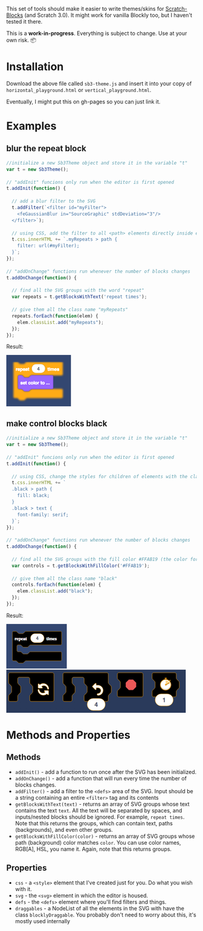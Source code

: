 This set of tools should make it easier to write themes/skins for [Scratch-Blocks](https://github.com/LLK/scratch-blocks) (and Scratch 3.0). It might work for vanilla Blockly too, but I haven't tested it there.

This is a **work-in-progress**. Everything is subject to change. Use at your own risk. :package:

# Installation
Download the above file called `sb3-theme.js` and insert it into your copy of `horizontal_playground.html` or `vertical_playground.html`.

Eventually, I might put this on gh-pages so you can just link it.

# Examples
## blur the repeat block
```javascript
//initialize a new Sb3Theme object and store it in the variable "t"
var t = new Sb3Theme();

// "addInit" funcions only run when the editor is first opened
t.addInit(function() {

  // add a blur filter to the SVG
  t.addFilter(`<filter id="myFilter">
    <feGaussianBlur in="SourceGraphic" stdDeviation="3"/>
  </filter>`);

  // using CSS, add the filter to all <path> elements directly inside elements with the class "myRepeats"
  t.css.innerHTML += `.myRepeats > path {
    filter: url(#myFilter);
  }`;
});

// "addOnChange" functions run whenever the number of blocks changes
t.addOnChange(function() {

  // find all the SVG groups with the word "repeat"
  var repeats = t.getBlocksWithText('repeat times');

  // give them all the class name "myRepeats"
  repeats.forEach(function(elem) {
    elem.classList.add("myRepeats");
  });
});
```
Result:

![repeat block with blur filter](resources/blurred-repeat.png)


## make control blocks black
```javascript
//initialize a new Sb3Theme object and store it in the variable "t"
var t = new Sb3Theme();

// "addInit" funcions only run when the editor is first opened
t.addInit(function() {

  // using CSS, change the styles for children of elements with the class "black"
  t.css.innerHTML += `
  .black > path {
    fill: black;
  }
  .black > text {
    font-family: serif;
  }`;
});

// "addOnChange" functions run whenever the number of blocks changes
t.addOnChange(function() {

  // find all the SVG groups with the fill color #FFAB19 (the color for control blocks)
  var controls = t.getBlocksWithFillColor('#FFAB19');

  // give them all the class name "black"
  controls.forEach(function(elem) {
    elem.classList.add("black");
  });
});
```
Result:

![repeat block with black fill](resources/black-serif-repeat.png)
![black blocks in the horizontal editor](resources/black-flyout.png)



# Methods and Properties
## Methods

* `addInit()` - add a function to run once after the SVG has been initialized.
* `addOnChange()` - add a function that will run every time the number of blocks changes.
* `addFilter()` - add a filter to the `<defs>` area of the SVG. Input should be a string containing an entire `<filter>` tag and its contents
* `getBlocksWithText(text)` - returns an array of SVG groups whose text contains the text `text`. All the text will be separated by spaces, and inputs/nested blocks should be ignored. For example, `repeat times`. Note that this returns the groups, which can contain text, paths (backgrounds), and even other groups.
* `getBlocksWithFillColor(color)` - returns an array of SVG groups whose path (background) color matches `color`. You can use color names, RGB[A], HSL, you name it. Again, note that this returns groups.

## Properties

* `css` - a `<style>` element that I've created just for you. Do what you wish with it.
* `svg` - the `<svg>` element in which the editor is housed.
* `defs` - the `<defs>` element where you'll find filters and things.
* `draggables` - a NodeList of all the elements in the SVG with have the class `blocklyDraggable`. You probably don't need to worry about this, it's mostly used internally
